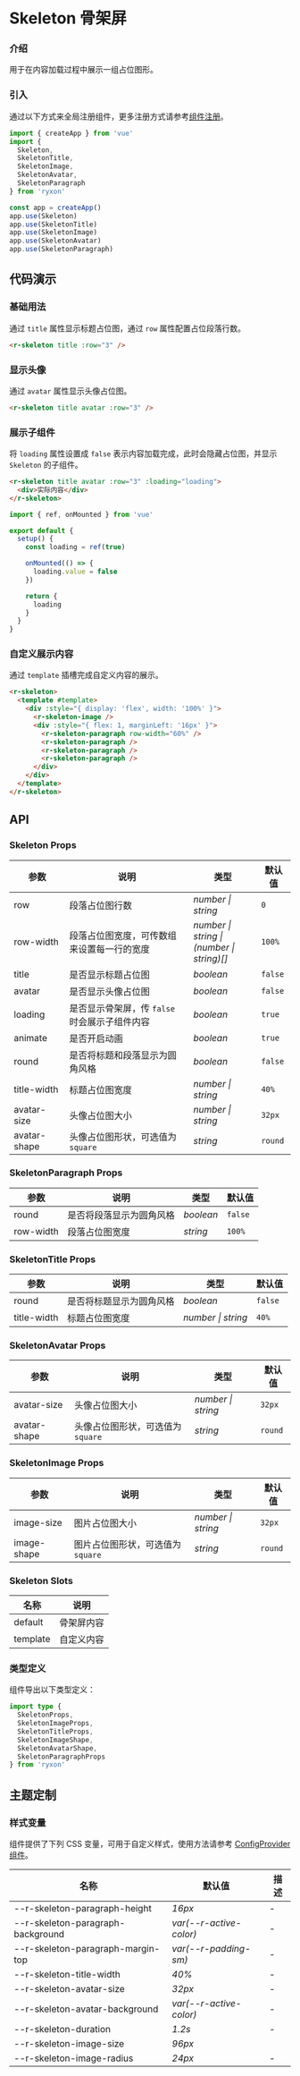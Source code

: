 # Skeleton 骨架屏

### 介绍

用于在内容加载过程中展示一组占位图形。

### 引入

通过以下方式来全局注册组件，更多注册方式请参考[组件注册](#/zh-CN/advanced-usage#zu-jian-zhu-ce)。

```js
import { createApp } from 'vue'
import {
  Skeleton,
  SkeletonTitle,
  SkeletonImage,
  SkeletonAvatar,
  SkeletonParagraph
} from 'ryxon'

const app = createApp()
app.use(Skeleton)
app.use(SkeletonTitle)
app.use(SkeletonImage)
app.use(SkeletonAvatar)
app.use(SkeletonParagraph)
```

## 代码演示

### 基础用法

通过 `title` 属性显示标题占位图，通过 `row` 属性配置占位段落行数。

```html
<r-skeleton title :row="3" />
```

### 显示头像

通过 `avatar` 属性显示头像占位图。

```html
<r-skeleton title avatar :row="3" />
```

### 展示子组件

将 `loading` 属性设置成 `false` 表示内容加载完成，此时会隐藏占位图，并显示 `Skeleton` 的子组件。

```html
<r-skeleton title avatar :row="3" :loading="loading">
  <div>实际内容</div>
</r-skeleton>
```

```js
import { ref, onMounted } from 'vue'

export default {
  setup() {
    const loading = ref(true)

    onMounted(() => {
      loading.value = false
    })

    return {
      loading
    }
  }
}
```

### 自定义展示内容

通过 `template` 插槽完成自定义内容的展示。

```html
<r-skeleton>
  <template #template>
    <div :style="{ display: 'flex', width: '100%' }">
      <r-skeleton-image />
      <div :style="{ flex: 1, marginLeft: '16px' }">
        <r-skeleton-paragraph row-width="60%" />
        <r-skeleton-paragraph />
        <r-skeleton-paragraph />
        <r-skeleton-paragraph />
      </div>
    </div>
  </template>
</r-skeleton>
```

## API

### Skeleton Props

| 参数 | 说明 | 类型 | 默认值 |
| --- | --- | --- | --- |
| row | 段落占位图行数 | _number \| string_ | `0` |
| row-width | 段落占位图宽度，可传数组来设置每一行的宽度 | _number \| string \|<br>(number \| string)[]_ | `100%` |
| title | 是否显示标题占位图 | _boolean_ | `false` |
| avatar | 是否显示头像占位图 | _boolean_ | `false` |
| loading | 是否显示骨架屏，传 `false` 时会展示子组件内容 | _boolean_ | `true` |
| animate | 是否开启动画 | _boolean_ | `true` |
| round | 是否将标题和段落显示为圆角风格 | _boolean_ | `false` |
| title-width | 标题占位图宽度 | _number \| string_ | `40%` |
| avatar-size | 头像占位图大小 | _number \| string_ | `32px` |
| avatar-shape | 头像占位图形状，可选值为 `square` | _string_ | `round` |

### SkeletonParagraph Props

| 参数      | 说明                     | 类型      | 默认值  |
| --------- | ------------------------ | --------- | ------- |
| round     | 是否将段落显示为圆角风格 | _boolean_ | `false` |
| row-width | 段落占位图宽度           | _string_  | `100%`  |

### SkeletonTitle Props

| 参数        | 说明                     | 类型               | 默认值  |
| ----------- | ------------------------ | ------------------ | ------- |
| round       | 是否将标题显示为圆角风格 | _boolean_          | `false` |
| title-width | 标题占位图宽度           | _number \| string_ | `40%`   |

### SkeletonAvatar Props

| 参数 | 说明 | 类型 | 默认值 |
| --- | --- | --- | --- |
| avatar-size | 头像占位图大小 | _number \| string_ | `32px` |
| avatar-shape | 头像占位图形状，可选值为 `square` | _string_ | `round` |

### SkeletonImage Props

| 参数 | 说明 | 类型 | 默认值 |
| --- | --- | --- | --- |
| image-size | 图片占位图大小 | _number \| string_ | `32px` |
| image-shape | 图片占位图形状，可选值为 `square` | _string_ | `round` |

### Skeleton Slots

| 名称     | 说明       |
| -------- | ---------- |
| default  | 骨架屏内容 |
| template | 自定义内容 |

### 类型定义

组件导出以下类型定义：

```ts
import type {
  SkeletonProps,
  SkeletonImageProps,
  SkeletonTitleProps,
  SkeletonImageShape,
  SkeletonAvatarShape,
  SkeletonParagraphProps
} from 'ryxon'
```

## 主题定制

### 样式变量

组件提供了下列 CSS 变量，可用于自定义样式，使用方法请参考 [ConfigProvider 组件](/zh/component/config-provider.html)。

| 名称                              | 默认值                  | 描述 |
| --------------------------------- | ----------------------- | ---- |
| --r-skeleton-paragraph-height     | _16px_                  | -    |
| --r-skeleton-paragraph-background | _var(--r-active-color)_ | -    |
| --r-skeleton-paragraph-margin-top | _var(--r-padding-sm)_   | -    |
| --r-skeleton-title-width          | _40%_                   | -    |
| --r-skeleton-avatar-size          | _32px_                  | -    |
| --r-skeleton-avatar-background    | _var(--r-active-color)_ | -    |
| --r-skeleton-duration             | _1.2s_                  | -    |
| --r-skeleton-image-size           | _96px_                  |
| --r-skeleton-image-radius         | _24px_                  | -    |
